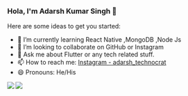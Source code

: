 ### Hola, I'm Adarsh Kumar Singh 👋


Here are some ideas to get you started:

- 🌱 I’m currently learning React Native ,MongoDB ,Node Js
- 👯 I’m looking to collaborate on GitHub or Instagram
- 💬 Ask me about Flutter or any tech related stuff.
- 📫 How to reach me: [Instagram - adarsh_technocrat](https://www.instagram.com/adarsh_technocrat/)
- 😄 Pronouns: He/His

<a href="https://github.com/adarsh-technocrat">
  <img align="left" src="https://github-readme-stats.vercel.app/api/top-langs/?username=adarsh-technocrat&title_color=ffffff&text_color=ffffff&bg_color=0F2027" />
</a>
<a href="https://github.com/adarsh-technocrat">
  <img align="left" src="https://github-readme-stats.vercel.app/api?username=adarsh-technocrat&&show_icons=true&title_color=ffffff&icon_color=ffffff&text_color=ffffff&bg_color=0F2027" />
</a>
